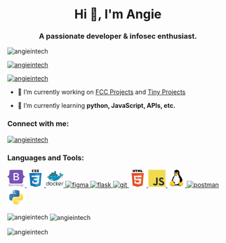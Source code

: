 <h1 align="center">Hi 👋, I'm Angie</h1>
<h3 align="center">A passionate developer & infosec enthusiast.</h3>

<p align="left"> <img src="https://komarev.com/ghpvc/?username=angieintech&label=Profile%20views&color=0e75b6&style=flat" alt="angieintech" /> </p>

<p align="left"> <a href="https://github.com/ryo-ma/github-profile-trophy"><img src="https://github-profile-trophy.vercel.app/?username=angieintech" alt="angieintech" /></a> </p>

<p align="left"> <a href="https://twitter.com/angieintech" target="blank"><img src="https://img.shields.io/twitter/follow/angieintech?logo=twitter&style=for-the-badge" alt="angieintech" /></a> </p>

- 🔭 I’m currently working on [FCC Projects](https://github.com/angieintech/FCC-Projects) and [Tiny Projects](https://github.com/angieintech/Tiny-Projects) 

- 🌱 I’m currently learning **python, JavaScript, APIs, etc.**

<h3 align="left">Connect with me:</h3>
<p align="left">
<a href="https://twitter.com/angieintech" target="blank"><img align="center" src="https://raw.githubusercontent.com/rahuldkjain/github-profile-readme-generator/master/src/images/icons/Social/twitter.svg" alt="angieintech" height="30" width="40" /></a>
</p>

<h3 align="left">Languages and Tools:</h3>
<p align="left"> <a href="https://getbootstrap.com" target="_blank" rel="noreferrer"> <img src="https://raw.githubusercontent.com/devicons/devicon/master/icons/bootstrap/bootstrap-plain-wordmark.svg" alt="bootstrap" width="40" height="40"/> </a> <a href="https://www.w3schools.com/css/" target="_blank" rel="noreferrer"> <img src="https://raw.githubusercontent.com/devicons/devicon/master/icons/css3/css3-original-wordmark.svg" alt="css3" width="40" height="40"/> </a> <a href="https://www.docker.com/" target="_blank" rel="noreferrer"> <img src="https://raw.githubusercontent.com/devicons/devicon/master/icons/docker/docker-original-wordmark.svg" alt="docker" width="40" height="40"/> </a> <a href="https://www.figma.com/" target="_blank" rel="noreferrer"> <img src="https://www.vectorlogo.zone/logos/figma/figma-icon.svg" alt="figma" width="40" height="40"/> </a> <a href="https://flask.palletsprojects.com/" target="_blank" rel="noreferrer"> <img src="https://www.vectorlogo.zone/logos/pocoo_flask/pocoo_flask-icon.svg" alt="flask" width="40" height="40"/> </a> <a href="https://git-scm.com/" target="_blank" rel="noreferrer"> <img src="https://www.vectorlogo.zone/logos/git-scm/git-scm-icon.svg" alt="git" width="40" height="40"/> </a> <a href="https://www.w3.org/html/" target="_blank" rel="noreferrer"> <img src="https://raw.githubusercontent.com/devicons/devicon/master/icons/html5/html5-original-wordmark.svg" alt="html5" width="40" height="40"/> </a> <a href="https://developer.mozilla.org/en-US/docs/Web/JavaScript" target="_blank" rel="noreferrer"> <img src="https://raw.githubusercontent.com/devicons/devicon/master/icons/javascript/javascript-original.svg" alt="javascript" width="40" height="40"/> </a> <a href="https://www.linux.org/" target="_blank" rel="noreferrer"> <img src="https://raw.githubusercontent.com/devicons/devicon/master/icons/linux/linux-original.svg" alt="linux" width="40" height="40"/> </a> <a href="https://postman.com" target="_blank" rel="noreferrer"> <img src="https://www.vectorlogo.zone/logos/getpostman/getpostman-icon.svg" alt="postman" width="40" height="40"/> </a> <a href="https://www.python.org" target="_blank" rel="noreferrer"> <img src="https://raw.githubusercontent.com/devicons/devicon/master/icons/python/python-original.svg" alt="python" width="40" height="40"/> </a> </p>

<p><img align="left" src="https://github-readme-stats.vercel.app/api/top-langs?username=angieintech&show_icons=true&locale=en&layout=compact" alt="angieintech" /></p>

<p>&nbsp;<img align="center" src="https://github-readme-stats.vercel.app/api?username=angieintech&show_icons=true&locale=en" alt="angieintech" /></p>

<p><img align="center" src="https://github-readme-streak-stats.herokuapp.com/?user=angieintech&" alt="angieintech" /></p>
